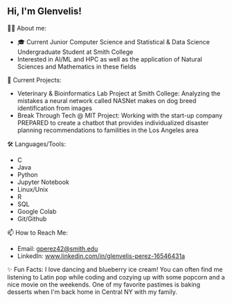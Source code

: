 <!-- ## Hi there 👋 -->

<!--
**gperez42/Gperez42** is a ✨ _special_ ✨ repository because its `README.md` (this file) appears on your GitHub profile.

Here are some ideas to get you started:

- 🔭 I’m currently working on ...
- 🌱 I’m currently learning ...
- 👯 I’m looking to collaborate on ...
- 🤔 I’m looking for help with ...
- 💬 Ask me about ...
- 📫 How to reach me: ...
- 😄 Pronouns: ...
- ⚡ Fun fact: ...
-->

## Hi, I'm Glenvelis!

👩🏻 About me: 
- 🎓 Current Junior Computer Science and Statistical & Data Science Undergraduate Student at Smith College
- Interested in AI/ML and HPC as well as the application of Natural Sciences and Mathematics in these fields

🚀 Current Projects:
- Veterinary & Bioinformatics Lab Project at Smith College: Analyzing the mistakes a neural network called NASNet makes on dog breed identification from images
- Break Through Tech @ MIT Project: Working with the start-up company PREPARED to create a chatbot that provides individualized disaster planning recommendations to familities in the Los Angeles area

🛠 Languages/Tools:
- C
- Java
- Python
- Jupyter Notebook
- Linux/Unix
- R
- SQL
- Google Colab
- Git/Github

📫 How to Reach Me:
- Email: gperez42@smith.edu
- LinkedIn: www.linkedin.com/in/glenvelis-perez-16546431a

✨ Fun Facts:
I love dancing and blueberry ice cream! You can often find me listening to Latin pop while coding and cozying up with some popcorn and a nice movie on the weekends. One of my favorite pastimes is baking desserts when I'm back home in Central NY with my family.


  
